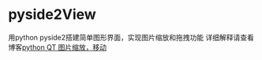 # pyside2View
用python  pyside2搭建简单图形界面，实现图片缩放和拖拽功能
详细解释请查看博客[python QT 图片缩放，移动](https://blog.csdn.net/weixin_44821251/article/details/106290132#comments_18071440)
